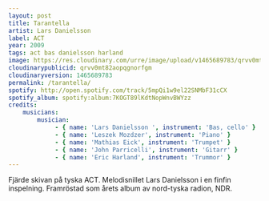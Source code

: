```yaml
---
layout: post
title: Tarantella
artist: Lars Danielsson
label: ACT
year: 2009
tags: act bas danielsson harland
image: https://res.cloudinary.com/urre/image/upload/v1465689783/qrvv0mt82aopqgnorfgm.jpg
cloudinarypublicid: qrvv0mt82aopqgnorfgm
cloudinaryversion: 1465689783
permalink: /tarantella/
spotify: http://open.spotify.com/track/5mpQi1w9el22SNMbF31cCX
spotify_album: spotify:album:7KOGT89lKdtNopWnvBWYzz
credits:
    musicians:
        musician:
             - { name: 'Lars Danielsson ', instrument: 'Bas, cello' }
             - { name: 'Leszek Mozdzer', instrument: 'Piano' }
             - { name: 'Mathias Eick', instrument: 'Trumpet' }
             - { name: 'John Parricelli', instrument: 'Gitarr' }
             - { name: 'Eric Harland', instrument: 'Trummor' }
---
```


Fjärde skivan på tyska ACT. Melodisnillet Lars Danielsson i en finfin inspelning. Framröstad som årets album av nord-tyska radion, NDR.
